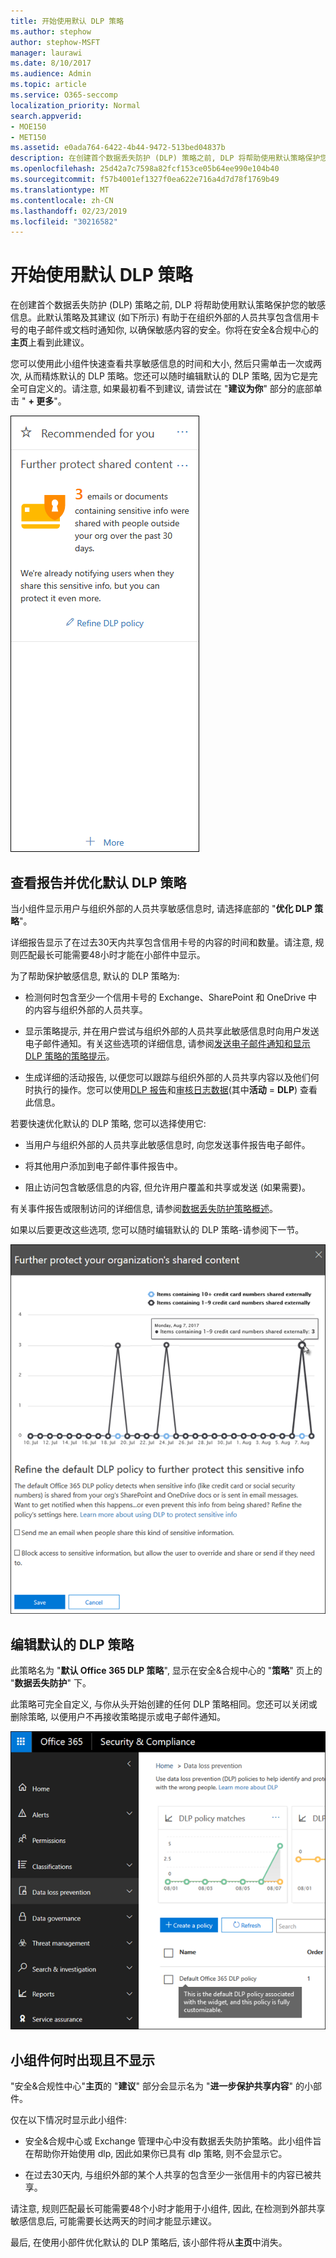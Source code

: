 ```yaml
---
title: 开始使用默认 DLP 策略
ms.author: stephow
author: stephow-MSFT
manager: laurawi
ms.date: 8/10/2017
ms.audience: Admin
ms.topic: article
ms.service: O365-seccomp
localization_priority: Normal
search.appverid:
- MOE150
- MET150
ms.assetid: e0ada764-6422-4b44-9472-513bed04837b
description: 在创建首个数据丢失防护 (DLP) 策略之前, DLP 将帮助使用默认策略保护您的敏感信息。此默认策略及其建议 (如下所示) 有助于在组织外部的人员共享包含信用卡号的电子邮件或文档时通知你, 以确保敏感内容的安全。
ms.openlocfilehash: 25d42a7c7598a82fcf153ce05b64ee990e104b40
ms.sourcegitcommit: f57b4001ef1327f0ea622e716a4d7d78f1769b49
ms.translationtype: MT
ms.contentlocale: zh-CN
ms.lasthandoff: 02/23/2019
ms.locfileid: "30216582"
---
```

# <a name="get-started-with-the-default-dlp-policy"></a>开始使用默认 DLP 策略

在创建首个数据丢失防护 (DLP) 策略之前, DLP 将帮助使用默认策略保护您的敏感信息。此默认策略及其建议 (如下所示) 有助于在组织外部的人员共享包含信用卡号的电子邮件或文档时通知你, 以确保敏感内容的安全。你将在安全&amp;合规中心的**主页**上看到此建议。 
  
您可以使用此小组件快速查看共享敏感信息的时间和大小, 然后只需单击一次或两次, 从而精炼默认的 DLP 策略。您还可以随时编辑默认的 DLP 策略, 因为它是完全可自定义的。请注意, 如果最初看不到建议, 请尝试在 "**建议为你**" 部分的底部单击 " **+ 更多**"。 
  
![名为 "进一步保护共享内容" 的小组件](media/2bae6dbc-cc92-4f35-b54c-c36e60226b5b.png)
  
## <a name="view-the-report-and-refine-the-default-dlp-policy"></a>查看报告并优化默认 DLP 策略

当小组件显示用户与组织外部的人员共享敏感信息时, 请选择底部的 "**优化 DLP 策略**"。 
  
详细报告显示了在过去30天内共享包含信用卡号的内容的时间和数量。请注意, 规则匹配最长可能需要48小时才能在小部件中显示。
  
为了帮助保护敏感信息, 默认的 DLP 策略为:
  
- 检测何时包含至少一个信用卡号的 Exchange、SharePoint 和 OneDrive 中的内容与组织外部的人员共享。
    
- 显示策略提示, 并在用户尝试与组织外部的人员共享此敏感信息时向用户发送电子邮件通知。有关这些选项的详细信息, 请参阅[发送电子邮件通知和显示 DLP 策略的策略提示](use-notifications-and-policy-tips.md)。
    
- 生成详细的活动报告, 以便您可以跟踪与组织外部的人员共享内容以及他们何时执行的操作。您可以使用[DLP 报告](view-the-dlp-reports.md)和[审核日志数据](search-the-audit-log-in-security-and-compliance.md)(其中**活动** = **DLP**) 查看此信息。
    
若要快速优化默认的 DLP 策略, 您可以选择使用它:
  
- 当用户与组织外部的人员共享此敏感信息时, 向您发送事件报告电子邮件。
    
- 将其他用户添加到电子邮件事件报告中。
    
- 阻止访问包含敏感信息的内容, 但允许用户覆盖和共享或发送 (如果需要)。
    
有关事件报告或限制访问的详细信息, 请参阅[数据丢失防护策略概述](data-loss-prevention-policies.md)。
  
如果以后要更改这些选项, 您可以随时编辑默认的 DLP 策略-请参阅下一节。
  
![名为的小组件的设置进一步保护共享内容](media/dad30a84-2715-4c0a-a5c5-44d85492363e.png)
  
## <a name="edit-the-default-dlp-policy"></a>编辑默认的 DLP 策略

此策略名为 "**默认 Office 365 DLP 策略**", 显示在安全&amp;合规中心的 "**策略**" 页上的 "**数据丢失防护**" 下。 
  
此策略可完全自定义, 与你从头开始创建的任何 DLP 策略相同。您还可以关闭或删除策略, 以便用户不再接收策略提示或电子邮件通知。
  
![名为 "默认 Office 365 dlp 策略" 的 dlp 策略](media/260731e8-4d57-4c98-abec-07b052ec48d5.png)
  
## <a name="when-the-widget-does-and-does-not-appear"></a>小组件何时出现且不显示

"安全&amp;合规性中心"**主页**的 "**建议**" 部分会显示名为 "**进一步保护共享内容**" 的小部件。 
  
仅在以下情况时显示此小组件:
  
- 安全&amp;合规中心或 Exchange 管理中心中没有数据丢失防护策略。此小组件旨在帮助你开始使用 dlp, 因此如果你已具有 dlp 策略, 则不会显示它。
    
- 在过去30天内, 与组织外部的某个人共享的包含至少一张信用卡的内容已被共享。
    
请注意, 规则匹配最长可能需要48个小时才能用于小组件, 因此, 在检测到外部共享敏感信息后, 可能需要长达两天的时间才能显示建议。
  
最后, 在使用小部件优化默认的 DLP 策略后, 该小部件将从**主页**中消失。 
  


